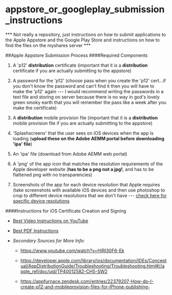 # appstore_or_googleplay_submission_instructions
*** Not really a repository, just instructions on how to submit applications to the Apple Appstore and the Google Play Store and instructions on how to find the files on the myshares server ***

##Apple Appstore Submission Process
####Required Components
1. A 'p12' **distribution** certificate (important that it is a **distribution** certificate if you are actually submitting to the appstore)

2. A password for the 'p12' (choose pass when you create the 'p12' cert...if you don't know the password and can't find it then you will have to make the 'p12' again --- I would recommend writing the passwords in a text file and storing on server because there is no way in god's lovely green smoky earth that you will remember the pass like a week after you make the certificate)

3. A **distribution** mobile provision file (important that it is a **distribution** mobile provision file if you are actually submitting to the appstore)

4. 'Splashscreens' that the user sees on iOS devices when the app is loading (**upload these on the Adobe AEMM portal before downloading 'ipa' file**)

5. An 'ipa' file (download from Adobe AEMM web portal)

6. A 'png' of the app icon that matches the resolution requirements of the Apple developer website (**has to be a png not a jpg!**, and has to be flattened png with no transparencies)

7. Screenshots of the app for each device resolution that Apple requires (take screenshots with available iOS devices and then use photoshop to crop to different device resolutions that we don't have --- [check here for specific device resolutions](https://developer.apple.com/library/ios/documentation/LanguagesUtilities/Conceptual/iTunesConnect_Guide/Appendices/Properties.html#//apple_ref/doc/uid/TP40011225-CH26-SW2)

####Instructions for iOS Certificate Creation and Signing
  - [Best Video Instructions on YouTube](https://www.youtube.com/watch?v=Xh2nnjttOwo)
  - [Best PDF Instructions](guide-to-iOS-certificate-creation.pdf)
  
  - *Secondary Sources for More Info*:
    - https://www.youtube.com/watch?v=HlRI30F6-Ek
    
    - https://developer.apple.com/library/ios/documentation/IDEs/Conceptual/AppDistributionGuide/Troubleshooting/Troubleshooting.html#//apple_ref/doc/uid/TP40012582-CH5-SW2
    
    - https://appfurnace.zendesk.com/entries/22379207-How-do-I-create-p12-and-mobileprovision-files-for-iPhone-publishing-



